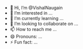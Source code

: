 - 👋 Hi, I’m @VishalNaugain
- 👀 I’m interested in ...
- 🌱 I’m currently learning ...
- 💞️ I’m looking to collaborate on ...
- 📫 How to reach me ...
- 😄 Pronouns: ...
- ⚡ Fun fact: ...

<!---
VishalNaugain/VishalNaugain is a ✨ special ✨ repository because its `README.md` (this file) appears on your GitHub profile.
You can click the Preview link to take a look at your changes.
--->
